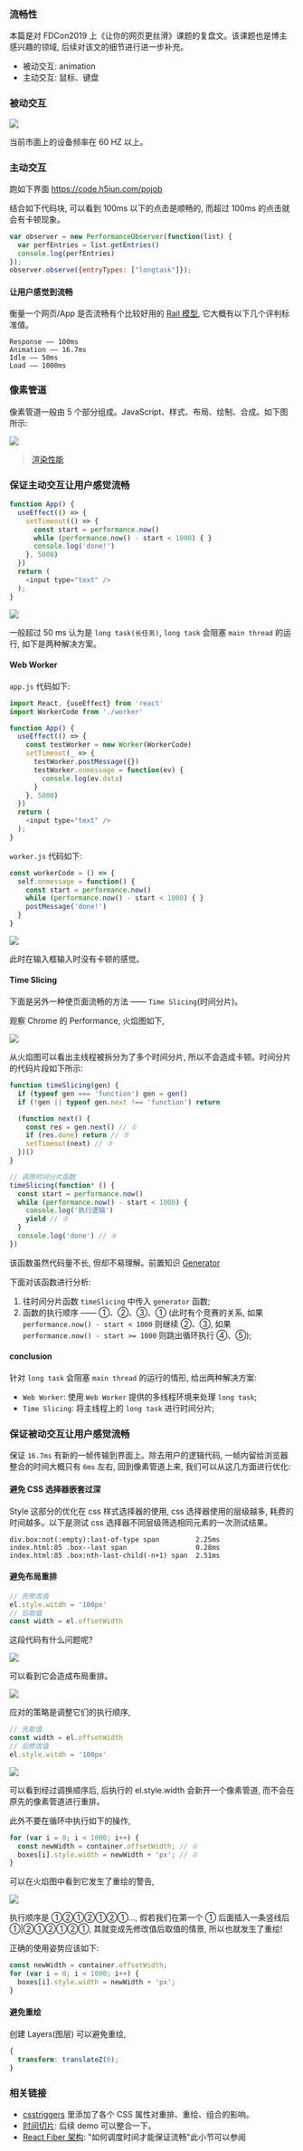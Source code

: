 ### 流畅性

本篇是对 FDCon2019 上《让你的网页更丝滑》课题的复盘文。该课题也是博主感兴趣的领域, 后续对该文的细节进行进一步补充。

* 被动交互: animation
* 主动交互: 鼠标、键盘

### 被动交互

![](http://with.muyunyun.cn/23b109b73c8296e2c0d9178d214f33f0.jpg-400)

当前市面上的设备频率在 60 HZ 以上。

### 主动交互

跑如下界面 https://code.h5jun.com/pojob

结合如下代码块, 可以看到 100ms 以下的点击是顺畅的, 而超过 100ms 的点击就会有卡顿现象。

```js
var observer = new PerformanceObserver(function(list) {
  var perfEntries = list.getEntries()
  console.log(perfEntries)
});
observer.observe({entryTypes: ["longtask"]});
```

#### 让用户感觉到流畅

衡量一个网页/App 是否流畅有个比较好用的 [Rail 模型](https://developers.google.com/web/fundamentals/performance/rail), 它大概有以下几个评判标准值。

```
Response —— 100ms
Animation —— 16.7ms
Idle —— 50ms
Load —— 1000ms
```

### 像素管道

像素管道一般由 5 个部分组成。JavaScript、样式、布局、绘制、合成。如下图所示:

![](http://with.muyunyun.cn/a4498ef249fafc3d47f1443df4108256.jpg)

> [渲染性能](https://developers.google.com/web/fundamentals/performance/rendering/?hl=zh-cn)

### 保证主动交互让用户感觉流畅

```js
function App() {
  useEffect(() => {
    setTimeout(() => {
      const start = performance.now()
      while (performance.now() - start < 1000) { }
      console.log('done!')
    }, 5000)
  })
  return (
    <input type="text" />
  );
}
```

![](http://with.muyunyun.cn/574ac0a2b41a78fdb00f2db3d250de37.jpg-400)

一般超过 50 ms 认为是 `long task(长任务)`, `long task` 会阻塞 `main thread` 的运行, 如下是两种解决方案。

#### Web Worker

`app.js` 代码如下:

```js
import React, {useEffect} from 'react'
import WorkerCode from './worker'

function App() {
  useEffect(() => {
    const testWorker = new Worker(WorkerCode)
    setTimeout(_ => {
      testWorker.postMessage({})
      testWorker.onmessage = function(ev) {
        console.log(ev.data)
      }
    }, 5000)
  })
  return (
    <input type="text" />
  );
}
```

`worker.js` 代码如下:

```js
const workerCode = () => {
  self.onmessage = function() {
    const start = performance.now()
    while (performance.now() - start < 1000) { }
    postMessage('done!')
  }
}
```

![](http://with.muyunyun.cn/df7d2b274685c20638cdde68cb54927d.jpg)

此时在输入框输入时没有卡顿的感觉。

#### Time Slicing

下面是另外一种使页面流畅的方法 —— `Time Slicing`(时间分片)。

观察 Chrome 的 Performance, 火焰图如下,

![](http://with.muyunyun.cn/8cbc0ea884095aa25a79bd9d474ff2e5.jpg)

从火焰图可以看出主线程被拆分为了多个时间分片, 所以不会造成卡顿。时间分片的代码片段如下所示:

```js
function timeSlicing(gen) {
  if (typeof gen === 'function') gen = gen()
  if (!gen || typeof gen.next !== 'function') return

  (function next() {
    const res = gen.next() // ①
    if (res.done) return // ⑤
    setTimeout(next) // ③
  })()
}

// 调用时间分片函数
timeSlicing(function* () {
  const start = performance.now()
  while (performance.now() - start < 1000) {
    console.log('执行逻辑')
    yield // ②
  }
  console.log('done') // ④
})
```

该函数虽然代码量不长, 但却不易理解。前置知识 [Generator](https://github.com/MuYunyun/blog/blob/master/BasicSkill/readES6/Generator.md)

下面对该函数进行分析:

1. 往时间分片函数 `timeSlicing` 中传入 `generator` 函数;
2. 函数的执行顺序 —— ①、②、③、① (此时有个竞赛的关系, 如果 `performance.now() - start < 1000` 则继续 ②、③, 如果 `performance.now() - start >= 1000` 则跳出循环执行 ④、⑤);

#### conclusion

针对 `long task` 会阻塞 `main thread` 的运行的情形, 给出两种解决方案:

* `Web Worker`: 使用 `Web Worker` 提供的多线程环境来处理 `long task`;
* `Time Slicing`: 将主线程上的 `long task` 进行时间分片;

### 保证被动交互让用户感觉流畅

保证 `16.7ms` 有新的一帧传输到界面上。除去用户的逻辑代码, 一帧内留给浏览器整合的时间大概只有 `6ms` 左右, 回到像素管道上来, 我们可以从这几方面进行优化:

#### 避免 CSS 选择器嵌套过深

Style 这部分的优化在 css 样式选择器的使用, css 选择器使用的层级越多, 耗费的时间越多。以下是测试 css 选择器不同层级筛选相同元素的一次测试结果。

```
div.box:not(:empty):last-of-type span         2.25ms
index.html:85 .box--last span                 0.28ms
index.html:85 .box:nth-last-child(-n+1) span  2.51ms
```

#### 避免布局重排

```js
// 先修改值
el.style.witdh = '100px'
// 后取值
const width = el.offsetWidth
```

这段代码有什么问题呢?

![](http://with.muyunyun.cn/9f446b40c45fa93b26bf91927e84c676.jpg)

可以看到它会造成布局重排。

![](http://with.muyunyun.cn/02a6a152cb141781df115840495ed356.jpg)

应对的策略是调整它们的执行顺序,

```js
// 先取值
const width = el.offsetWidth
// 后修改值
el.style.witdh = '100px'
```

![](http://with.muyunyun.cn/b84405a014e98f0903703f7d45b9497d.jpg)

可以看到经过调换顺序后, 后执行的 el.style.width 会新开一个像素管道, 而不会在原先的像素管道进行重排。

此外不要在循环中执行如下的操作,

```js
for (var i = 0; i < 1000; i++) {
  const newWidth = container.offsetWidth; // ①
  boxes[i].style.width = newWidth + 'px'; // ②
}
```

可以在火焰图中看到它发生了重绘的警告,

![](http://with.muyunyun.cn/4ee7202c8d28e685a9cd347061eb39e9.jpg)

执行顺序是 ①②①②①②①..., 假若我们在第一个 ① 后面插入一条竖线后 ①|②①②①②①, 其就变成先修改值后取值的情景, 所以也就发生了重绘!

正确的使用姿势应该如下:

```js
const newWidth = container.offsetWidth;
for (var i = 0; i < 1000; i++) {
  boxes[i].style.width = newWidth + 'px';
}
```

#### 避免重绘

创建 Layers(图层) 可以避免重绘,

```css
{
  transform: translateZ(0);
}
```

### 相关链接

* [csstriggers](https://csstriggers.com/) 里添加了各个 CSS 属性对重排、重绘、组合的影响。
* [时间切片](https://github.com/berwin/Blog/issues/38): 后续 demo 可以整合一下。
* [React Fiber 架构](https://zhuanlan.zhihu.com/p/37095662): "如何调度时间才能保证流畅"此小节可以参阅